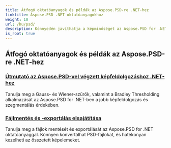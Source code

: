 ```yaml
---
title: Átfogó oktatóanyagok és példák az Aspose.PSD-re .NET-hez
linktitle: Aspose.PSD .NET oktatóanyagokhoz
weight: 10
url: /hu/psd/
description: Könnyedén javíthatja a képminőséget az Aspose.PSD for .NET oktatóanyaggal. Mester képfeldolgozás, PSD-fájlkezelés, szöveg- és betűtípuskezelés és még sok más.
is_root: true
---
```

## Átfogó oktatóanyagok és példák az Aspose.PSD-re .NET-hez 
### [Útmutató az Aspose.PSD-vel végzett képfeldolgozáshoz .NET-hez](./guide-image-processing/)
Tanulja meg a Gauss- és Wiener-szűrők, valamint a Bradley Thresholding alkalmazását az Aspose.PSD for .NET-ben a jobb képfeldolgozás és szegmentálás érdekében.
### [Fájlmentés és -exportálás elsajátítása](./mastering-file-saving-and-exporting/)
Tanulja meg a fájlok mentését és exportálását az Aspose.PSD for .NET oktatóanyaggal. Könnyen konvertálhat PSD-fájlokat, és hatékonyan kezelheti az összetett képelemeket.